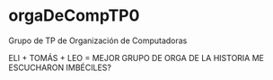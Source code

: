 # orgaDeCompTP0
Grupo de TP de Organización de Computadoras


ELI + TOMÁS + LEO = MEJOR GRUPO DE ORGA DE LA HISTORIA ME ESCUCHARON IMBÉCILES?
